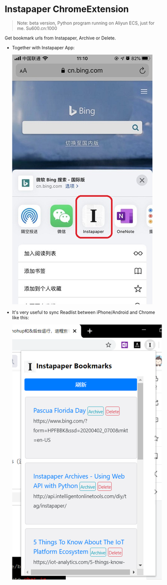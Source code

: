 # Instapaper ChromeExtension

> Note: beta version, Python program running on Aliyun ECS, just for me.
>   Su600.cn:1000
> 

Get bookmark urls from Instapaper, Archive or Delete.

* Together with Instapaper App:
  
    ![iPhone](https://raw.githubusercontent.com/su600/InstapaperChrome/master/iphone.jpg)

* It's very useful to sync Readlist between iPhone/Android and Chrome like this:

    ![Chrome](https://raw.githubusercontent.com/su600/InstapaperChrome/master/chrome.png)



